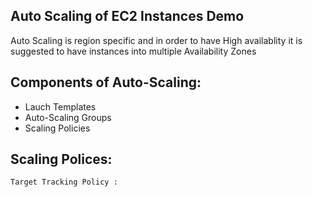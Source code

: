 ## Auto Scaling of EC2 Instances Demo ##

Auto Scaling is region specific and in order to have High availablity it is suggested to have instances into multiple Availability Zones



## Components of Auto-Scaling:

* Lauch Templates
* Auto-Scaling Groups
* Scaling Policies 

## Scaling Polices:
```sh
Target Tracking Policy :


```






